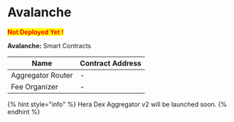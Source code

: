 # Avalanche

<mark style="color:red;">**Not Deployed Yet !**</mark>

**Avalanche:** Smart Contracts

| Name              | Contract Address |
| ----------------- | ---------------- |
| Aggregator Router | -                |
| Fee Organizer     | -                |

{% hint style="info" %}
Hera Dex Aggregator v2 will be launched soon.
{% endhint %}
